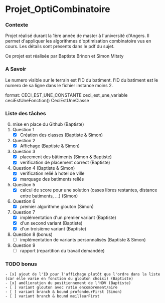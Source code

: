 # Projet_OptiCombinatoire

### Contexte
Projet réalisé durant la 1ère année de master à l'université d'Angers. Il permet d'appliquer les algorithmes d'optimisation combinatoire vus en cours. Les détails sont présents dans le pdf du sujet.

Ce projet est réalisée par Baptiste Brinon et Simon Mitaty

### A Savoir
Le numero visible sur le terrain est l'ID du batiment.
l'ID du batiment est le numero de sa ligne dans le fichier instance moins 2.

format:
CECI_EST_UNE_CONSTANTE
ceci_est_une_variable
ceciEstUneFonction()
CeciEstUneClasse

### Liste des tâches
0. mise en place du Github (Baptiste)
1. Question 1
    - [x] Création des classes (Baptiste & Simon)
2. Question 2
    - [x] Affichage (Baptiste & Simon)
3. Question 3
    - [x] placement des bâtiments (Simon & Baptiste)
    - [x] verification de placement correct (Baptiste)
4. Question 4 (Baptiste & Simon)
    - [x] verification relié à hotel de ville
    - [x] marquage des batiments reliés
5. Question 5
    - [x] calcul de score pour une solution (cases libres restantes, distance entre batiments, ...) (Simon)
6. Question 6
    - [x] premier algorithme glouton (Simon)
7. Question 7
    - [x] implémentation d'un premier variant (Baptiste)
    - [x] d'un second variant (Baptiste)
    - [x] d'un troisième variant (Baptiste)
8. Question 8 (bonus)
    - [ ] implémentation de variants personnalisés (Baptiste & Simon)
9. Question 9
    - [ ] rapport (repartition du travail demandée)

### TODO bonus
    - [x] ajout de l'ID pour l'affichage plutôt que l'ordre dans la liste (car elle varie en fonction du glouton choisi) (Baptiste)
    - [x] amélioration du positionnement de l'HDV (Baptiste)
    - [ ] variant glouton avec ratio encombrement/aire
    - [ ] variant branch & bound profondeurFirst (Simon)
    - [ ] variant branch & bound meilleurFirst
